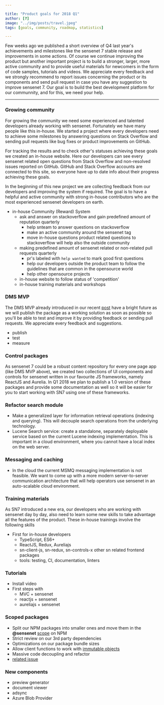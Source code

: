 ```yaml
---

title: "Product goals for 2018 Q1"
author: [?]
image: "../img/posts/travel.jpeg"
tags: [goals, community, roadmap, statistics]

---
```


Few weeks ago we published a short overview of Q4 last year's achievements and milestones like the sensenet 7 stable release and improvements in some actions. Of course we continue improving the product but another important project is to build a stronger, larger, more active community and to provide useful materials for newcomers in the form of code samples, tutorials and videos.
We appreciate every feedback and we strongly recommend to report issues concerning the product or its components and send pull request in case you have any suggestion to improve sensenet 7. 
Our goal is to build the best development platform for our communnity, and for this, we need your help.

---

### Growing community
For growing the community we need some experienced and talented developers already working with sensenet. Fortunately we have many people like this in-house. We started a project where every developers need to achieve some milestones by answering questions on Stack Overflow and sending pull requests like bug fixes or product improvements on GitHub.

For tracking the results and to check other's statuses achieving these goals we created an in-house website.
Here our developers can see every sensenet related open questions from Stack Overflow and non-resolved issues reported on GitHub.
GitHub and Stack Overflow accounts are connected to this site, so everyone have up to date info about their progress achieving these goals.

In the beginning of this new project we are collecting feedback from our developers and improving the system if required. The goal is to have a helpful and active community with strong in-house contributors who are the most experienced sensenet developers on earth.


- in-house Community (Reward) System
    - ask and answer on stackoverflow and gain predefined amount of reputation quarterly
        - help snteam to answer questions on stackoverflow
        - make an active community around the sensenet tag
        - move in-house questions product related questions to stackoverflow will help also the outside community
    - making predefined amount of sensenet related or non-related pull requests quarterly
        - pr's labeled with ```help wanted``` to mark good first questions
        - help our developers outside the product team to follow the guidelines that are common in the opensource world
        - help other opensource projects
    - in-house website to follow status of 'competition'
    - in-house training materials and workshops

### DMS MVP

The DMS MVP already introduced in our recent [post](https://community.sensenet.com/blog/2018/01/24/q4-results#dms-mvp) have a bright future as we will publish the package as a working solution as soon as possible so you'll be able to test and improve it by providing feedback or sending pull requests. We appreciate every feedback and suggestions.


- publish
- test
- measure

### Control packages

As sensenet 7 could be a robust content repository for every one page app (like DMS MVP above), we created two collections of UI components and controls for sensenet written in our favourite JS frameworks, namely ReactJS and Aurelia.
In Q1 2018 we plan to publish a 1.0 version of these packages and provide some documentation as well so it will be easier for you to start working with SN7 using one of these frameworks.


### Refactor search module



- Make a generalized layer for information retrieval operations (indexing and querying). This will decouple search operations from the underlying technology.
- Lucene Search service: create a standalone, separately deployable service based on the current Lucene indexing implementation. This is important in a cloud environment, where you cannot have a local index on the web server.

### Messaging and caching
- In the cloud the current MSMQ messaging implementation is not feasible. We want to come up with a more modern server-to-server communication architecture that will help operators use sensenet in an auto-scalable cloud environment.

### Training materials

As SN7 introduced a new era, our developers who are working with sensenet day by day, also need to learn some new skills to take advantage all the features of the product.
These in-house trainings involve the following skills

-  First for in-house developers
    - TypeScript, ES6+
    - ReactJS, Redux, Aureliajs
    - sn-client-js, sn-redux, sn-controls-x other sn related frontend packages
    - tools: testing, CI, documentation, linters

### Tutorials
- Install video
- First steps with
    - MVC + sensenet
    - reactjs + sensenet
    - aureliajs + sensenet

### Scoped packages
 - Split our NPM packages into smaller ones and move them in the **@sensenet** [scope](https://docs.npmjs.com/misc/scope) on NPM
 - Strict review on our 3rd party dependencies
 - Optimizations on our package bundle sizes
 - Allow client functions to work with [immutable objects](https://redux.js.org/docs/faq/ImmutableData.html)
 - Massive code decoupling and refactor
 - [related issue](https://github.com/SenseNet/sn-client-js/issues/67)

### New components
- preview generator
- document viewer
- adsync
- Azure Blob Provider

